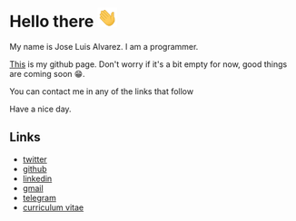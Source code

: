 # Hello there <img src="assets/wave.gif" width="35">

My name is Jose Luis Alvarez. I am a programmer.

[This](https://flakula.github.io/) is my github page. Don't worry if it's a bit empty for now, good things are coming soon 😁.

You can contact me in any of the links that follow

Have a nice day.

## Links

* [twitter](https://twitter.com/flakula38)
* [github](https://github.com/flakula)
* [linkedin](https://www.linkedin.com/in/jalvarez94/)
* [gmail](mailto:j.alvarez9438@gmail.com)
* [telegram](https://t.me/flakula)
* [curriculum vitae](https://github.com/flakula/flakula/raw/main/cv_jl.pdf)
<!-- * [whatsapp](https://api.whatsapp.com/send?phone=+5358176090) -->
<!-- * [reddit](https://www.reddit.com/user/j0s3lu1s38) -->
<!-- * [hackerrank](https://github.com/flakula) -->
<!-- * [duolingo](https://www.duolingo.com/profile/flakula) -->
<!-- * [brilliant](https://brilliant.org/profile/jose-luis-05k6q2/) -->
<!-- * [facebook](https://www.facebook.com/profile.php?id=100022906821792) -->
